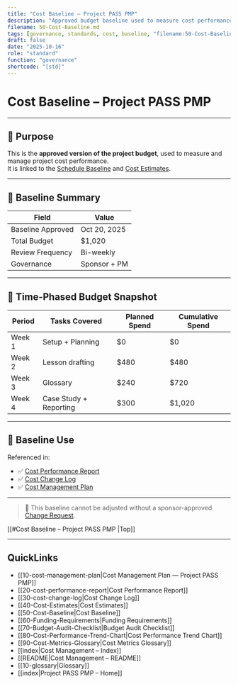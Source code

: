 ```yaml
---
title: "Cost Baseline — Project PASS PMP"
description: "Approved budget baseline used to measure cost performance and control financial changes."
filename: 50-Cost-Baseline.md
tags: [governance, standards, cost, baseline, "filename:50-Cost-Baseline.md"]
draft: false
date: "2025-10-16"
role: "standard"
function: "governance"
shortcode: "[std]"
---
```



# Cost Baseline – Project PASS PMP  

---

## 📎 Purpose

This is the **approved version of the project budget**, used to measure and manage project cost performance.  
It is linked to the [Schedule Baseline](../20-schedule-management/04-schedule-baseline.md) and [Cost Estimates](./Cost-Estimates.md).

---

## 🧾 Baseline Summary

| Field | Value |
|-------|-------|
| Baseline Approved | Oct 20, 2025 |
| Total Budget | $1,020 |
| Review Frequency | Bi-weekly |
| Governance | Sponsor + PM |

---

## 📅 Time-Phased Budget Snapshot

| Period | Tasks Covered | Planned Spend | Cumulative Spend |
|--------|---------------|---------------|------------------|
| Week 1 | Setup + Planning | $0 | $0 |
| Week 2 | Lesson drafting | $480 | $480 |
| Week 3 | Glossary | $240 | $720 |
| Week 4 | Case Study + Reporting | $300 | $1,020 |

---

## 🔁 Baseline Use

Referenced in:
- ✅ [Cost Performance Report](./Cost-Performance-Report.md)
- ✅ [Cost Change Log](./Cost-Change-Log.md)
- ✅ [Cost Management Plan](./Cost-Management-Plan.md)

---

> 📌 This baseline cannot be adjusted without a sponsor-approved [Change Request](../00-project-integration-management/change-management/change-request-template.md).

[[#Cost Baseline – Project PASS PMP |Top]]

---

## QuickLinks
- [[10-cost-management-plan|Cost Management Plan — Project PASS PMP]]
- [[20-cost-performance-report|Cost Performance Report]]
- [[30-cost-change-log|Cost Change Log]]
- [[40-Cost-Estimates|Cost Estimates]]
- [[50-Cost-Baseline|Cost Baseline]]
- [[60-Funding-Requirements|Funding Requirements]]
- [[70-Budget-Audit-Checklist|Budget Audit Checklist]]
- [[80-Cost-Performance-Trend-Chart|Cost Performance Trend Chart]]
- [[90-Cost-Metrics-Glossary|Cost Metrics Glossary]]
- [[index|Cost Management – Index]]
- [[README|Cost Management – README]]
- [[10-glossary|Glossary]]
- [[index|Project PASS PMP – Home]]
